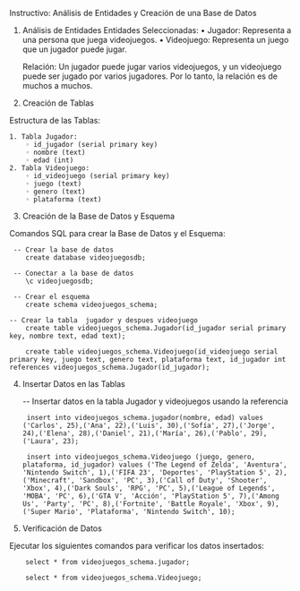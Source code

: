Instructivo: Análisis de Entidades y Creación de una Base de Datos


1. Análisis de Entidades
    Entidades Seleccionadas:
    • Jugador: Representa a una persona que juega videojuegos.
    • Videojuego: Representa un juego que un jugador puede jugar.

    Relación:
    Un jugador puede jugar varios videojuegos, y un videojuego puede ser jugado por varios jugadores. Por lo tanto, la relación es de muchos a muchos. 

2. Creación de Tablas

Estructura de las Tablas:

    1. Tabla Jugador:
        ◦ id_jugador (serial primary key)
        ◦ nombre (text)
        ◦ edad (int)
    2. Tabla Videojuego:
        ◦ id_videojuego (serial primary key)
        ◦ juego (text)
        ◦ genero (text)
        ◦ plataforma (text)

3. Creación de la Base de Datos y Esquema

Comandos SQL para crear la Base de Datos y el Esquema:


     -- Crear la base de datos
        create database videojuegosdb;

     -- Conectar a la base de datos
        \c videojuegosdb;

     -- Crear el esquema
        create schema videojuegos_schema;

    -- Crear la tabla  jugador y despues videojuego
        create table videojuegos_schema.Jugador(id_jugador serial primary key, nombre text, edad text);

        create table videojuegos_schema.Videojuego(id_videojuego serial primary key, juego text, genero text, plataforma text, id_jugador int references videojuegos_schema.Jugador(id_jugador);

4. Insertar Datos en las Tablas

    -- Insertar datos en la tabla Jugador y videojuegos usando la referencia    

        insert into videojuegos_schema.jugador(nombre, edad) values ('Carlos', 25),('Ana', 22),('Luis', 30),('Sofía', 27),('Jorge', 24),('Elena', 28),('Daniel', 21),('María', 26),('Pablo', 29),('Laura', 23);

        insert into videojuegos_schema.Videojuego (juego, genero, plataforma, id_jugador) values ('The Legend of Zelda', 'Aventura', 'Nintendo Switch', 1),('FIFA 23', 'Deportes', 'PlayStation 5', 2),('Minecraft', 'Sandbox', 'PC', 3),('Call of Duty', 'Shooter', 'Xbox', 4),('Dark Souls', 'RPG', 'PC', 5),('League of Legends', 'MOBA', 'PC', 6),('GTA V', 'Acción', 'PlayStation 5', 7),('Among Us', 'Party', 'PC', 8),('Fortnite', 'Battle Royale', 'Xbox', 9),('Super Mario', 'Plataforma', 'Nintendo Switch', 10);

5. Verificación de Datos

Ejecutar los siguientes comandos para verificar los datos insertados:

        select * from videojuegos_schema.jugador;

        select * from videojuegos_schema.Videojuego;

    



